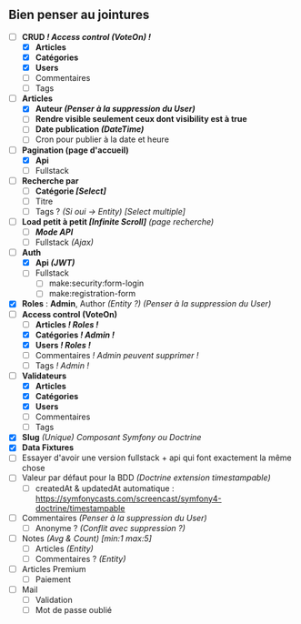 ## Bien penser au jointures
- [ ] **CRUD *! Access control (VoteOn) !***
    - [x] **Articles**
    - [x] **Catégories**
    - [x] **Users**
    - [ ] Commentaires
    - [ ] Tags
- [ ] **Articles**
    - [x] **Auteur *(Penser à la suppression du User)***
    - [ ] **Rendre visible seulement ceux dont visibility est à true**
    - [ ] **Date publication  *(DateTime)***
    - [ ] Cron pour publier à la date et heure
- [ ] **Pagination (page d'accueil)**
    - [x] **Api**
    - [ ] Fullstack
- [ ] **Recherche par**
    - [ ] **Catégorie *[Select]***
    - [ ] Titre
    - [ ] Tags ? *(Si oui -> Entity)* *[Select multiple]*
- [ ] **Load petit à petit *[Infinite Scroll]*** *(page recherche)*
    - [ ] ***Mode API***
    - [ ] Fullstack *(Ajax)*
- [ ] **Auth**
    - [x] **Api *(JWT)***
    - [ ] Fullstack
        - [ ] make:security:form-login
        - [ ] make:registration-form
- [x] **Roles** : **Admin**, Author *(Entity ?) (Penser à la suppression du User)*
- [ ] **Access control (VoteOn)**
    - [ ] **Articles *! Roles !***
    - [x] **Catégories *! Admin !***
    - [x] **Users *! Roles !***
    - [ ] Commentaires *! Admin peuvent supprimer !*
    - [ ] Tags *! Admin !*
- [ ] **Validateurs**
    - [x] **Articles**
    - [x] **Catégories**
    - [x] **Users**
    - [ ] Commentaires
    - [ ] Tags
- [x] **Slug** *(Unique)* *Composant Symfony ou Doctrine*
- [x] **Data Fixtures**
- [ ] Essayer d'avoir une version fullstack + api qui font exactement la même chose
- [ ] Valeur par défaut pour la BDD *(Doctrine extension timestampable)*
    - [ ] createdAt & updatedAt automatique : https://symfonycasts.com/screencast/symfony4-doctrine/timestampable
- [ ] Commentaires *(Penser à la suppression du User)*
    - [ ] Anonyme ? *(Conflit avec suppression ?)*
- [ ] Notes *(Avg & Count) [min:1 max:5]* 
    - [ ] Articles *(Entity)*
    - [ ] Commentaires ? *(Entity)*
- [ ] Articles Premium
    - [ ] Paiement
- [ ] Mail
    - [ ] Validation
    - [ ] Mot de passe oublié